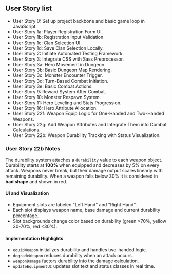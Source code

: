 ## User Story list
- User Story 0: Set up project backbone and basic game loop in JavaScript.
- User Story 1a: Player Registration Form UI.
- User Story 1b: Registration Input Validation.
- User Story 1c: Clan Selection UI.
- User Story 1d: Save Clan Selection Locally.
- User Story 2: Initiate Automated Testing Framework.
- User Story 3: Integrate CSS with Sass Preprocessor.
- User Story 3a: Hero Movement in Dungeon.
- User Story 3b: Basic Dungeon Map Rendering.
- User Story 3c: Monster Encounter Trigger.
- User Story 3d: Turn-Based Combat Initiation.
- User Story 3e: Basic Combat Actions.
- User Story 9: Reward System After Combat.
- User Story 10: Monster Respawn System.
- User Story 11: Hero Leveling and Stats Progression.
- User Story 16: Hero Attribute Allocation.
- User Story 22f: Weapon Equip Logic for One-Handed and Two-Handed Weapons.
- User Story 22g: Add Weapon Attributes and Integrate Them into Combat Calculations.
- User Story 22b: Weapon Durability Tracking with Status Visualization.

### User Story 22b Notes
The durability system attaches a `durability` value to each weapon object. Durability
starts at **100%** when equipped and decreases by 5% on every attack. Weapons never
break, but their damage output scales linearly with remaining durability. When a
weapon falls below 30% it is considered in **bad shape** and shown in red.

#### UI and Visualization
- Equipment slots are labeled "Left Hand" and "Right Hand".
- Each slot displays weapon name, base damage and current durability percentage.
- Slot backgrounds change color based on durability (green >70%, yellow 30-70%, red <30%).

#### Implementation Highlights
- `equipWeapon` initializes durability and handles two-handed logic.
- `degradeWeapon` reduces durability when an attack occurs.
- `weaponDamage` factors durability into the damage calculation.
- `updateEquipmentUI` updates slot text and status classes in real time.
